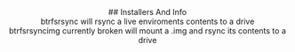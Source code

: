 <div align="center">
## Installers And Info
<div align="center">
btrfsrsync will rsync a live enviroments contents to a drive
<div align="center">
btrfsrsyncimg currently broken will mount a .img and rsync its contents to a drive 
